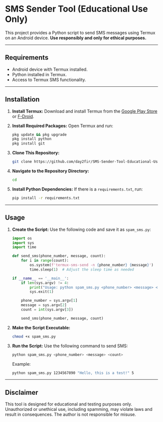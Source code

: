 
# SMS Sender Tool (Educational Use Only)

This project provides a Python script to send SMS messages using Termux on an Android device. **Use responsibly and only for ethical purposes.**

---


## **Requirements**
- Android device with Termux installed.
- Python installed in Termux.
- Access to Termux SMS functionality.

---

## **Installation**

1. **Install Termux:**
   Download and install Termux from the [Google Play Store](https://play.google.com/) or [F-Droid](https://f-droid.org/).

2. **Install Required Packages:**
   Open Termux and run:
   ```bash
   pkg update && pkg upgrade
   pkg install python
   pkg install git
   ```

3. **Clone This Repository:**
   ```bash
   git clone https://github.com/day2fir/SMS-Sender-Tool-Educational-Use-Only-

4. **Navigate to the Repository Directory:**
   ```bash
   cd 
   ```

5. **Install Python Dependencies:**
   If there is a `requirements.txt`, run:
   ```bash
   pip install -r requirements.txt
   ```

---

## **Usage**

1. **Create the Script:**
   Use the following code and save it as `spam_sms.py`:
   ```python
   import os
   import sys
   import time

   def send_sms(phone_number, message, count):
       for i in range(count):
           os.system(f'termux-sms-send -n {phone_number} {message}')
           time.sleep(1)  # Adjust the sleep time as needed

   if __name__ == '__main__':
       if len(sys.argv) != 4:
           print("Usage: python spam_sms.py <phone_number> <message> <count>")
           sys.exit(1)

       phone_number = sys.argv[1]
       message = sys.argv[2]
       count = int(sys.argv[3])

       send_sms(phone_number, message, count)
   ```

2. **Make the Script Executable:**
   ```bash
   chmod +x spam_sms.py
   ```

3. **Run the Script:**
   Use the following command to send SMS:
   ```bash
   python spam_sms.py <phone_number> <message> <count>
   ```
   Example:
   ```bash
   python spam_sms.py 1234567890 "Hello, this is a test!" 5
   ```

---

## **Disclaimer**
This tool is designed for educational and testing purposes only. Unauthorized or unethical use, including spamming, may violate laws and result in consequences. The author is not responsible for misuse.

